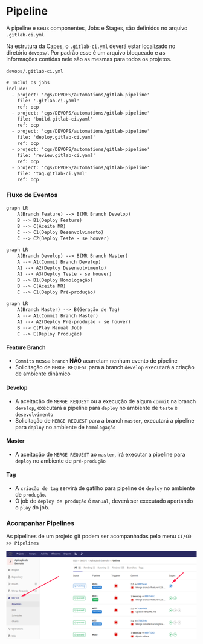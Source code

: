 # Pipeline

A pipeline e seus componentes, Jobs e Stages, são definidos no arquivo `.gitlab-ci.yml`.



Na estrutura da Capes, o `.gitlab-ci.yml` deverá estar localizado no diretório `devops/`. Por padrão esse é um arquivo bloqueado e as informações contidas nele são as mesmas para todos os projetos.


`devops/.gitlab-ci.yml`

```
# Inclui os jobs
include:
  - project: 'cgs/DEVOPS/automations/gitlab-pipeline'
    file: '.gitlab-ci.yaml'
    ref: ocp
  - project: 'cgs/DEVOPS/automations/gitlab-pipeline'
    file: 'build.gitlab-ci.yaml'
    ref: ocp
  - project: 'cgs/DEVOPS/automations/gitlab-pipeline'
    file: 'deploy.gitlab-ci.yaml'
    ref: ocp
  - project: 'cgs/DEVOPS/automations/gitlab-pipeline'
    file: 'review.gitlab-ci.yaml'
    ref: ocp
  - project: 'cgs/DEVOPS/automations/gitlab-pipeline'
    file: 'tag.gitlab-ci.yaml'
    ref: ocp
```

### Fluxo de Eventos

```mermaid
graph LR
    A(Branch Feature) --> B(MR Branch Develop)
    B --> B1(Deploy Feature)
    B --> C(Aceite MR)
    C --> C1(Deploy Desenvolvimento)
    C --> C2(Deploy Teste - se houver)    
```

```mermaid
graph LR
    A(Branch Develop) --> B(MR Branch Master)
    A --> A1(Commit Branch Develop)
    A1 --> A2(Deploy Desenvolvimento) 
    A1 --> A3(Deploy Teste - se houver)
    B --> B1(Deploy Homologação)
    B --> C(Aceite MR)
    C --> C1(Deploy Pré-produção)
```


```mermaid
graph LR
    A(Branch Master) --> B(Geração de Tag)
    A --> A1(Commit Branch Master)
    A1 --> A2(Deploy Pré-produção - se houver) 
    B --> C(Play Manual Job)
    C --> E(Deploy Produção)    
```


#### Feature Branch
- `Commits` nessa `branch` **NÃO** acarretam nenhum evento de pipeline
- Solicitação de `MERGE REQUEST` para a branch `develop` executará a criação de ambiente dinâmico

#### Develop
- A aceitação de `MERGE REQUEST` ou a execução de algum `commit` na branch `develop`, executará a pipeline para `deploy` no ambiente de `teste` e `desevolvimento`
- Solicitação de `MERGE REQUEST` para a branch `master`, executará a pipeline para `deploy` no ambiente de `homologação`


#### Master
- A aceitação de ```MERGE REQUEST``` ao ```master```, irá executar a pipeline para `deploy` no ambiente de `pré-produção`

#### Tag
- A `criação de tag` servirá de gatilho para pipeline de `deploy` no ambiente de `produção`.
- O job de `deploy de produção` é `manual`, deverá ser executado apertando o `play` do job.


### Acompanhar Pipelines

As pipelines de um projeto git podem ser acompanhadas pelo menu `CI/CD >> Pipelines`

![Pipelines](./img/acompanhar-pipeline.png "Acompanhar Pipelines")